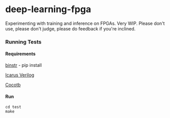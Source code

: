 # deep-learning-fpga
Experimenting with training and inference on FPGAs. Very WIP. Please don't use, please don't judge, please do feedback if you're inclined.

### Running Tests

#### Requirements

[binstr](https://pypi.org/project/binstr/) - pip install

[Icarus Verilog](http://iverilog.icarus.com/)

[Cocotb](https://github.com/potentialventures/cocotb)

#### Run
```
cd test
make
```

